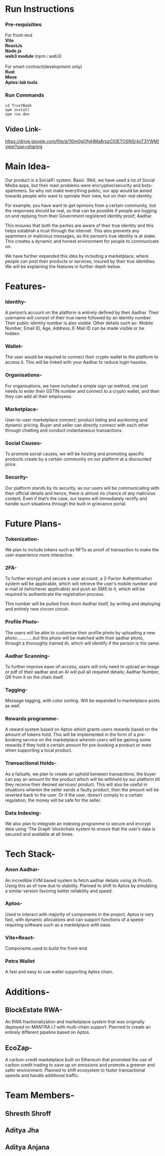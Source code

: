 # Run Instructions

### Pre-requisities
For front-end <br />
**Vite** <br />
**ReactJs** <br />
**Node.js** <br /> 
**web3 module** (npm i web3) <br /> <br />
For smart contract(development only) <br />
**Rust** <br />
**Move** <br />
**Aptos-lab tools**

### Run Commands
```
cd TrustBook
npm install
npm run dev
```
## Video Link-

https://drive.google.com/file/d/1l0m0gOfgHMa8rpzClOETOSNSr4oT3YWM/view?usp=sharing

# Main Idea-

Our product is a SocialFi system. Basic. Well, we have used a lot of Social Media apps, but their main problems were encryption/security and bots-spammers. So why not make everything public; our app would be aimed towards people who want to opiniate their view, but on their real identity.

For example; you have want to get opinions from a certain community, but the responses should be real, so that can be possible if people are logging on and replying from their Government registered identity proof; Aadhar. 

This ensures that both the parties are aware of their true identity and this helps establish a trust through the internet. This also prevents any spammers or malicious messages, as the person’s true identity is at stake. This creates a dynamic and honest environment for people to communicate on.

We have further expanded this idea by including a marketplace, where people can post their products or services, insured by their true identities. We will be explaining the features in further depth below.


# Features-

### Identity-
A person’s account on the platform is entirely defined by their Aadhar. Their username will consist of their true name followed by an identity number. Their public identity number is also visible. Other details such as- Mobile Number, Email ID, Age, Address, E-Mail ID can be made visible or be hidden.

### Wallet-
The user would be required to connect their crypto wallet to the platform to access it. This will be linked with your Aadhar to reduce login hassles. 

### Organisations-
For organisations, we have included a simple sign up method, one just needs to enter their GSTIN number and connect to a crypto wallet, and then they can add all their employees.

### Marketplace-
User-to-user marketplace connect; product listing and auctioning and dynamic pricing. Buyer and seller can directly connect with each other through chatting and conduct instantaneous transactions.

### Social Causes-
To promote social causes, we will be hosting and promoting specific products create by a certain community on our platform at a discounted price. 

### Security-
Our platform stands by its security, as our users will be communicating with their official details and hence, there is almost no chance of any malicious content. Even if that’s the case, our teams will immediately rectify and handle such situations through the built-in grievance portal.

# Future Plans-

### Tokenization-
We plan to include tokens such as NFTs as proof of transaction to make the user experience more interactive.

### 2FA-
To further encrypt and secure a user account, a 2-Factor Authentication system will be applicable, which will retrieve the user’s mobile number and e-mail id (whichever applicable) and push an SMS to it, which will be required to authenticate the registration process.

This number will be pulled from Anon Aadhar itself, by writing and deploying and entirely new circom  circuit.

### Profile Photo-
The users will be able to customize their profile photo by uploading a new photo………….but this photo will be matched with their aadhar photo, through a thoroughly trained AI, which will identify if the person is the same.

### Aadhar Scanning-
To further improve ease-of-access, users will only need to upload an image or pdf of their aadhar and an AI will pull all required details; Aadhar Number, QR from it on the chain itself.

### Tagging-
Message tagging, with color sorting. Will be expanded to marketplace posts as well.

### Rewards programme-
A reward system based on Aptos which grants users rewards based on the amount of tokens hold. This will be implemented in the form of a pre-booking service on the marketplace wherein users will be gaining some rewards if they hold a certain amount for pre-booking a product or even when supporting a local product.

### Transactional Holds-
As a failsafe, we plan to create an uphold between transactions; the buyer can pay an amount for the product which will be withheld by our platform till they receive their desired services/ product. This will also be useful in situations wherein the seller sends a faulty product, then the amount will be reverted back to the user. Or if the user, doesn’t comply to a certain regulation, the money will be safe for the seller.

### Data Indexing-
We also plan to integrate an indexing programme to secure and encrypt data using ‘The Graph’ blockchain system to ensure that the user’s data is secured and available at all times.

# Tech Stack-

### Anon Aadhar-
An incredible EVM based system to fetch aadhar details using zk Proofs. Using this as of now due to stability. Planned to shift to Aptos by emulating a similar version favoring better reliability and speed.

### Aptos-
Used to interact with majority of components in the project. Aptos is very fast, with dynamic allocations and can support functions of a speed-requiring software such as a marketplace with ease.

### Vite+React-
Components used to build the front-end.  

### Petra Wallet
A fast and easy to use wallet supporting Aptos chain.

# Additions-

## BlockEstate RWA-
An RWA fractionalization and marketplace system that was originally deployed on MANTRA L1 with multi-chain support. Planned to create an entirely different pipeline based on Aptos.

## EcoZap-
A carbon-credit marketplace built on Ethereum that promoted the use of carbon credit trading to save up on emissions and promote a greener and safer environment. Planned to shift ecosystem to faster transactional speeds and handle additional traffic.


# Team Members-

## Shresth Shroff
## Aditya Jha
## Aditya Anjana
